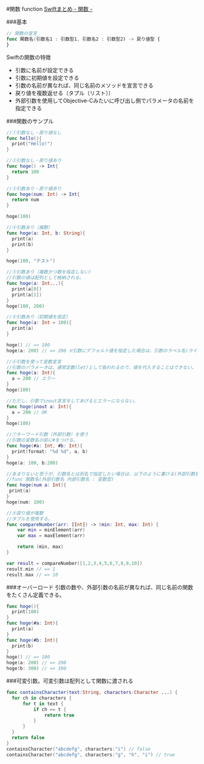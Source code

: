 #関数 function
[Swiftまとめ - 関数 -](http://qiita.com/merrill/items/2e143c0e3ecfb04243a2)

###基本

```swift
// 関数の宣言
func 関数名(引数名1 : 引数型1, 引数名2 : 引数型2) -> 戻り値型 {
}
```

  Swiftの関数の特徴

  * 引数に名前が設定できる
  * 引数に初期値を設定できる
  * 引数の名前が異なれば、同じ名前のメソッドを宣言できる
  * 戻り値を複数返せる（タプル（リスト））
  * 外部引数を使用してObjective-Cみたいに呼び出し側でパラメータの名前を指定できる

###関数のサンプル

```swift
//①引数なし・戻り値なし
func hello(){
  print("Hello!")
}
```

```swift
//②引数なし・戻り値あり
func hoge() -> Int{
  return 100
}
```

```swift
//③引数あり・戻り値あり
func hoge(num: Int) -> Int{
  return num
}

hoge(100)
```

```swift
//④引数あり（複数）
func hoge(a: Int, b: String){
  print(a)
  print(b)
}

hoge(100, "テスト")
```

```swift
//⑤引数あり（複数かつ数を指定しない）
//引数の値は配列として格納される。
func hoge(a: Int...){
  print(a[0])
  print(a[1])
}
hoge(100, 200)
```

```swift
//⑥引数あり（初期値を設定）
func hoge(a: Int = 100){
  print(a)
}

hoge() // => 100
hoge(a: 200) // => 200 ※引数にデフォルト値を指定した場合は、引数のラベル名(ライブ引数名)が必要になる！
```

```swift
//⑥引数を使って変数宣言
//引数のパラメータは、通常定数(let)として扱われるので、値を代入することはできない。
func hoge(a: Int){
  a = 200 // エラー
}
hoge(100)

//ただし、引数でinout宣言をしてあげるとエラーにならない。
func hoge(inout a: Int){
  a = 200 // OK
}
hoge(100)
```

```swift
//⑦キーワード引数（外部引数）を使う
//引数の変数名の前に#をつける。
func hoge(#a: Int, #b: Int){
  print(format: "%d %d", a, b)
}
hoge(a: 100, b:200)

//あまりないと思うが、引数名とは別名で指定したい場合は、以下のように書ける(外部引数名)。
//func 関数名(外部引数名 内部引数名 : 変数型)
func hoge(num a: Int){
 print(a)
}
hoge(num: 100)
```

```swift
//⑧戻り値が複数
//タプルを使用する。
func compareNumber(arr: [Int]) -> (min: Int, max: Int) {
    var min = minElement(arr)
    var max = maxElement(arr)

    return (min, max)
}

var result = compareNumber([1,2,3,4,5,6,7,8,9,10])
result.min // => 1
result.max // => 10
```

###オーバーロード
引数の数や、外部引数の名前が異なれば、同じ名前の関数をたくさん定義できる。

```swift
func hoge(){
  print(100)
}
func hoge(#a: Int){
  print(a)
}
func hoge(#b: Int){
  print(b)
}
hoge() // => 100
hoge(a: 200) // => 200
hoge(b: 300) // => 300
```

###可変引数。可変引数は配列として関数に渡される

```swift
func containsCharacter(text:String, characters:Character ...) {
  for ch in characters {
      for t in text {
          if ch == t {
              return true
          }
      }
  }
  return false
}
containsCharacter("abcdefg", characters:"i") // false
containsCharacter("abcdefg", characters:"g", "h", "i") // true
```